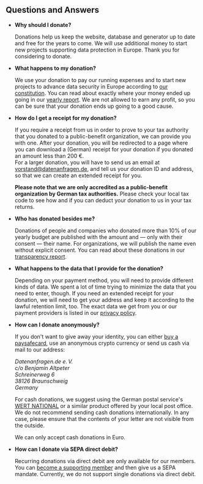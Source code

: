 ## Questions and Answers

* **Why should I donate?**

    Donations help us keep the website, database and generator up to date and free for the years to come. We will use additional money to start new projects supporting data protection in Europe. Thank you for considering to donate.

* **What happens to my donation?**

    We use your donation to pay our running expenses and to start new projects to advance data security in Europe according to [our constitution](/constitution). You can read about exactly where your money ended up going in our [yearly report](/transparency). We are not allowed to earn any profit, so you can be sure that your donation ends up going to a good cause.
    
* <a id="donation-receipt-howto"></a>**How do I get a receipt for my donation?**

    If you require a receipt from us in order to prove to your tax authority that you donated to a public-benefit organization, we can provide you with one. After your donation, you will be redirected to a page where you can download a (German) receipt for your donation if you donated an amount less than 200 €.  
    For a larger donation, you will have to send us an email at [vorstand@datenanfragen.de](mailto:vorstand@datenanfragen.de), and tell us your donation ID and address, so that we can create an extended receipt for you.

    **Please note that we are only accredited as a public-benefit organization by German tax authorities.** Please check your local tax code to see how and if you can deduct your donation to us in your tax returns.
 
* **Who has donated besides me?**

    Donations of people and companies who donated more than 10% of our yearly budget are published with the amount and — only with their consent — their name. For organizations, we will publish the name even without explicit consent. You can read about these donations in our [transparency report](/transparency).

* **What happens to the data that I provide for the donation?**

    Depending on your payment method, you will need to provide different kinds of data. We spent a lot of time trying to minimize the data that you need to enter, though. If you need an extended receipt for your donation, we will need to get your address and keep it according to the lawful retention limit, too. The exact data we get from you or our payment providers is listed in our [privacy policy](/privacy).

* **How can I donate anonymously?**

    If you don't want to give away your identity, you can either [buy a paysafecard](https://www.paysafecard.com/buy/find-sales-outlets/), use an anonymous crypto currency or send us cash via mail to our address:

    *Datenanfragen.de e.&thinsp;V.  
    c/o Benjamin Altpeter  
    Schreinerweg 6  
    38126 Braunschweig  
    Germany*

    For cash donations, we suggest using the German postal service's [WERT NATIONAL](https://www.deutschepost.de/de/w/wert-national.html) or a similar product offered by your local post office. We do not recommend sending cash donations internationally. In any case, please ensure that the contents of your letter are not visible from the outside.

    We can only accept cash donations in Euro.

* **How can I donate via SEPA direct debit?**

    <!-- TODO: Activate at mollie -->
    Recurring donations via direct debit are only available for our members. You can [become a supporting member](/become-a-member) and then give us a SEPA mandate. Currently, we do not support single donations via direct debit.
